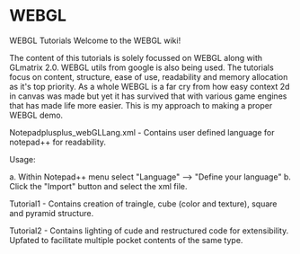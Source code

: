 WEBGL
=====

WEBGL Tutorials
Welcome to the WEBGL wiki!

The content of this tutorials is solely focussed on WEBGL along with GLmatrix 2.0. WEBGL utils from google is also being used. The tutorials focus on content, structure, ease of use, readability and memory allocation as it's top priority. As a whole WEBGL is a far cry from how easy context 2d in canvas was made but yet it has survived that with various game engines that has made life more easier. This is my approach to making a proper WEBGL demo.

Notepadplusplus_webGLLang.xml - Contains user defined language for notepad++ for readability.

Usage:

  a. Within Notepad++ menu select "Language" --> "Define your language"
  b. Click the "Import" button and select the xml file.

Tutorial1 - Contains creation of traingle, cube (color and texture), square and pyramid structure.

Tutorial2 - Contains lighting of cude and restructured code for extensibility. Upfated to facilitate multiple pocket contents of the same type.
